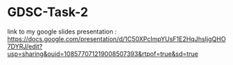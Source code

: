 # GDSC-Task-2
link to my google slides presentation : https://docs.google.com/presentation/d/1C50XPcImpYUsF1E2HqJhsIjgQHO7DYRJ/edit?usp=sharing&ouid=108577071219008507393&rtpof=true&sd=true
